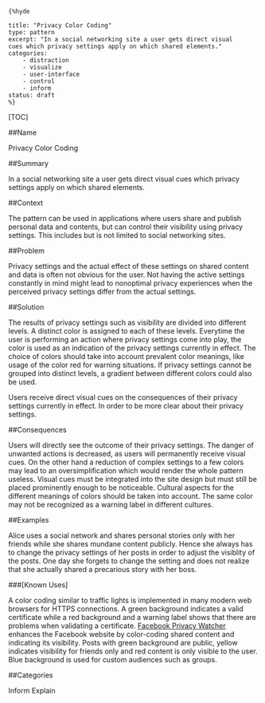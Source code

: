     {%hyde

    title: "Privacy Color Coding"
    type: pattern
    excerpt: "In a social networking site a user gets direct visual
    cues which privacy settings apply on which shared elements."
    categories: 
        - distraction
        - visualize
        - user-interface
        - control
        - inform
    status: draft
    %}

[TOC]

##Name
<!--Primary name the pattern is known by.-->

Privacy Color Coding

<!--###[Also Known As]-->
<!-- All other names the pattern is known by.-->



##Summary
<!-- One short paragraph summarising the pattern.-->

In a social networking site a user gets direct visual cues which
privacy settings apply on which shared elements.

##Context
<!-- The situations in which the pattern may apply.-->

The pattern can be used in applications where users share and publish
personal data and contents, but can control their visibility using
privacy settings. This includes but is not limited to social
networking sites.

##Problem
<!-- The problem a pattern addresses, including a list of forces describing why a problem might be difficult to solve.-->

Privacy settings and the actual effect of these settings on shared
content and data is often not obvious for the user. Not having the
active settings constantly in mind might lead to nonoptimal privacy
experiences when the perceived privacy settings differ from the actual
settings.

##Solution
<!-- A concise description of how the pattern addresses the problem.-->

The results of privacy settings such as visibility are divided into
different levels. A distinct color is assigned to each of these
levels. Everytime the user is performing an action where privacy
settings come into play, the color is used as an indication of the
privacy settings currently in effect. The choice of colors should take
into account prevalent color meanings, like usage of the color red for
warning situations. If privacy settings cannot be grouped into
distinct levels, a gradient between different colors could also be
used.

<!--goals-->
Users receive direct visual cues on the consequences of their privacy
settings currently in effect. In order to be more clear about their
privacy settings.

<!--###[Structure]-->
<!--A detailed specification of the structural aspects of the pattern. A class diagram if applicable.-->



<!--###[Implementation]-->
<!--Guidelines for implementing the pattern; code fragments; suggested PETS; policy fragments.-->



##Consequences
<!--The advantages (benefits) and disadvantages (liabilities) of applying the pattern.-->



<!--constraints and consequences-->
Users will directly see the outcome of their privacy settings. The
danger of unwanted actions is decreased, as users will permanently
receive visual cues. On the other hand a reduction of complex settings
to a few colors may lead to an oversimplification which would render
the whole pattern useless. Visual cues must be integrated into the
site design but must still be placed prominently enough to be
noticeable. Cultural aspects for the different meanings of colors
should be taken into account. The same color may not be recognized as
a warning label in different cultures.

<!--###[Constraints]-->
<!-- limitations as a consequence of applying the pattern.-->



##Examples
<!--Motivational example to see how the pattern is applied.-->

Alice uses a social network and shares personal stories only with her
friends while she shares mundane content publicly. Hence she always
has to change the privacy settings of her posts in order to adjust the
visiblity of the posts. One day she forgets to change the setting and
does not realize that she actually shared a precarious story with her
boss.

###[Known Uses]
<!-- Pointers to various applications of the pattern.-->

A color coding similar to traffic lights is implemented in many modern
web browsers for HTTPS connections. A green background indicates a
valid certificate while a red background and a warning label shows
that there are problems when validating a certificate. [Facebook
Privacy Watcher](http://www.daniel-puscher.de/fpw/) enhances the
Facebook website by color-coding shared content and indicating its
visibility. Posts with green background are public, yellow indicates
visibility for friends only and red content is only visible to the
user. Blue background is used for custom audiences such as groups.

<!--##See Also-->
<!-- Any pointers to relevant information, not contained in the subfields below.-->



<!--###[Related Patterns]-->
<!-- Supporting and conflicting patterns-->



<!--###[Sources]-->
<!-- References to the original source of the pattern.-->



<!--##General Comments-->
<!-- Separate discussion on the pattern.-->



##Categories
<!-- Placeholder for future agreed upon categories as per collaboration's evaluation.-->

Inform
Explain

<!--##Tags-->
<!-- User definable descriptors for additional correlation.-->


